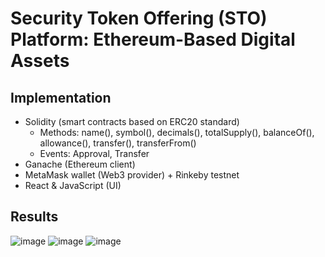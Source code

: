 # Security Token Offering (STO) Platform: Ethereum-Based Digital Assets

## Implementation
- Solidity (smart contracts based on ERC20 standard)
  -  Methods: name(), symbol(), decimals(), totalSupply(), balanceOf(), allowance(), transfer(), transferFrom()
  -  Events: Approval, Transfer 
- Ganache (Ethereum client)
- MetaMask wallet (Web3 provider) + Rinkeby testnet 
- React & JavaScript (UI)
## Results
![image](https://user-images.githubusercontent.com/78432605/118181357-a9b54f00-b405-11eb-8787-85c0f2b86b41.png)
![image](https://user-images.githubusercontent.com/78432605/118181466-cc476800-b405-11eb-9d95-d0602e4f4bc4.png)
![image](https://user-images.githubusercontent.com/78432605/118218634-dd17ce00-b445-11eb-9c9e-fe3bd1f77f4f.png)
